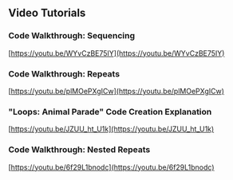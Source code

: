 ## Video Tutorials

### Code Walkthrough: Sequencing

[https://youtu.be/WYvCzBE75IY](https://youtu.be/WYvCzBE75IY)

### Code Walkthrough: Repeats 

[https://youtu.be/plMOePXgICw](https://youtu.be/plMOePXgICw)

### "Loops: Animal Parade" Code Creation Explanation

[https://youtu.be/JZUU_ht_U1k](https://youtu.be/JZUU_ht_U1k)

### Code Walkthrough: Nested Repeats

[https://youtu.be/6f29L1bnodc](https://youtu.be/6f29L1bnodc)
